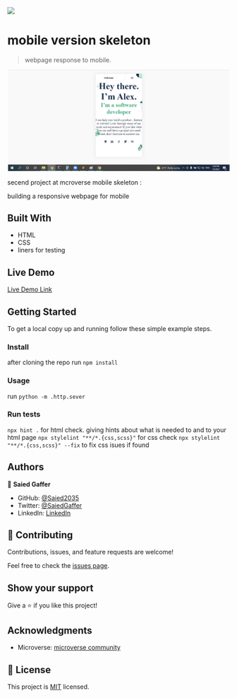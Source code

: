 ![](https://img.shields.io/badge/Microverse-blueviolet)

# mobile version skeleton

> webpage response to mobile.

![screenshot](./screenShotMobile.jpg)

secend project at mcroverse mobile skeleton :

 building a  responsive webpage for mobile

## Built With

- HTML
- CSS
- liners for testing

## Live Demo

[Live Demo Link](https://saied2035.github.io/mobile-version-skeleton/)


## Getting Started


To get a local copy up and running follow these simple example steps.

### Install
 
 after cloning the repo run 
 `npm install`

### Usage
   run 
   `python -m .http.sever`
### Run tests
   `npx hint .` for html check. giving hints about what is needed to and to your html page
   `npx stylelint "**/*.{css,scss}"` for css check
   `npx stylelint "**/*.{css,scss}" --fix` to fix css isues if found

## Authors

👤 **Saied Gaffer**

- GitHub: [@Saied2035](https://github.com/saied2035)
- Twitter: [@SaiedGaffer](https://twitter.com/SaiedGaffer)
- LinkedIn: [LinkedIn](https://www.linkedin.com/in/saiedgaffer/)


## 🤝 Contributing

Contributions, issues, and feature requests are welcome!

Feel free to check the [issues page](https://github.com/saied2035/mobile-version-skeleton/issues).

## Show your support

Give a ⭐️ if you like this project!

## Acknowledgments

- Microverse: [microverse community](https://github.com/microverseinc)

## 📝 License

This project is [MIT](./MIT.md) licensed.
